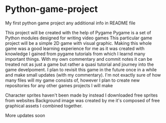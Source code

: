 # Python-game-project
My first python game project any additional info in README file


This project will be created with the help of Pygame
Pygame is a set of Python modules designed for writing video games
This particular game project will be a simple 2D game with visual graphic.
Making this whole game was a good learning experience for me as it was created with knowledge I gained from pygame tutorials from which I learnd many important things. 
With my own commentary and commit notes it can be treated not as just a game but rather a quasi tutorial and journey into the game develpoment.
I plan to revisit this game in the future once in a while and make small updates (with my commentary).
I'm not exactly sure of how many files will my game consists of, however I plan to create new repositories for any other games projects I will make

Character sprites haven't been made by instead I downloaded free sprites from websites 
Background image was created by me it's composed of free graphical assets I combined together.

More updates soon
